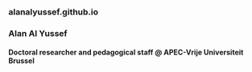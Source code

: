 ### alanalyussef.github.io
### Alan Al Yussef
#### Doctoral researcher and pedagogical staff @ APEC-Vrije Universiteit Brussel
